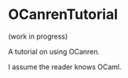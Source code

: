 # OCanrenTutorial

(work in progress)

A tutorial on using OCanren.

I assume the reader knows OCaml. 

